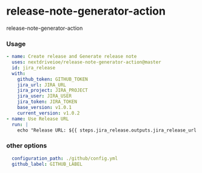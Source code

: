# release-note-generator-action
release-note-generator-action


### Usage

```yml
- name: Create release and Generate release note
  uses: nextdriveioe/release-note-generator-action@master
  id: jira_release
  with:
    github_token: GITHUB_TOKEN
    jira_url: JIRA_URL
    jira_project: JIRA_PROJECT
    jira_user: JIRA_USER
    jira_token: JIRA_TOKEN
    base_version: v1.0.1
    current_version: v1.0.2
- name: Use Release URL
  run: |
    echo "Release URL: ${{ steps.jira_release.outputs.jira_release_url }}"
```

### other options
```yml
  configuration_path: ./github/config.yml
  github_label: GITHUB_LABEL
```
